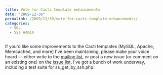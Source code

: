 ```yaml
---
title: Vote for Cacti template enhancements
date: "2009-12-30"
permalink: /2009/12/30/vote-for-cacti-template-enhancements/
categories:
  - SQL
  - Sys Admin
---
```

If you'd like some improvements to the Cacti templates (MySQL, Apache, Memcached, and more) I've been maintaining, please make your voice heard &#8212; either write to the [mailing list][1], or post a new issue (or comment on an existing one) on the [issue list][2]. I've got a bunch of work underway, including a test suite for ss\_get\_by_ssh.php.

 [1]: http://groups.google.com/group/better-cacti-templates
 [2]: http://code.google.com/p/mysql-cacti-templates/issues/list
